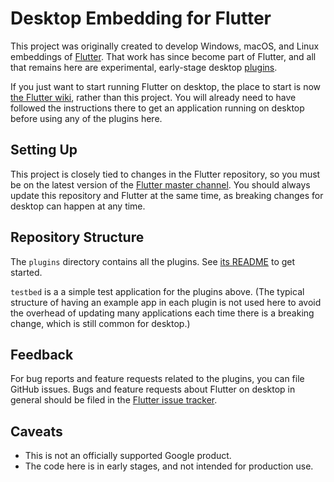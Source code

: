 # Desktop Embedding for Flutter

This project was originally created to develop Windows, macOS, and Linux
embeddings of [Flutter](https://github.com/flutter/flutter). That work has
since become part of Flutter, and all that remains here are experimental,
early-stage desktop
[plugins](https://flutter.dev/docs/development/packages-and-plugins/developing-packages).

If you just want to start running Flutter on desktop, the place to start is now
[the Flutter wiki](https://github.com/flutter/flutter/wiki/Desktop-shells), rather than this project. You will already need to have followed the
instructions there to get an application running on desktop before using any
of the plugins here.

## Setting Up

This project is closely tied to changes in the Flutter repository, so
you must be on the latest version of the [Flutter master
channel](https://github.com/flutter/flutter/wiki/Flutter-build-release-channels#how-to-change-channels).
You should always update this repository and Flutter at the same time,
as breaking changes for desktop can happen at any time.

## Repository Structure

The `plugins` directory contains all the plugins. See
[its README](plugins/README.md) to get started.

`testbed` is a a simple test application for the plugins above. (The typical
structure of having an example app in each plugin is not used here to avoid
the overhead of updating many applications each time there is a breaking change,
which is still common for desktop.)

## Feedback

For bug reports and feature requests related to the plugins, you can file GitHub
issues. Bugs and feature requests about Flutter on desktop in general should
be filed in the
[Flutter issue tracker](https://github.com/flutter/flutter/issues).

## Caveats

* This is not an officially supported Google product.
* The code here is in early stages, and not intended for production use.
